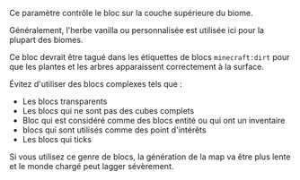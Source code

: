 Ce paramètre contrôle le bloc sur la couche supérieure du biome.

Généralement, l'herbe vanilla ou personnalisée est utilisée ici pour la plupart des biomes.

Ce bloc devrait être tagué dans les étiquettes de blocs `minecraft:dirt` pour que les plantes et les arbres apparaissent correctement à la surface.

Évitez d'utiliser des blocs complexes tels que :

* Les blocs transparents
* Les blocs qui ne sont pas des cubes complets
* Bloc qui est considéré comme des blocs entité ou qui ont un inventaire
* blocs qui sont utilisés comme des point d'intérêts
* Les blocs qui ticks

Si vous utilisez ce genre de blocs, la génération de la map va être plus lente et le monde chargé peut lagger sévèrement.